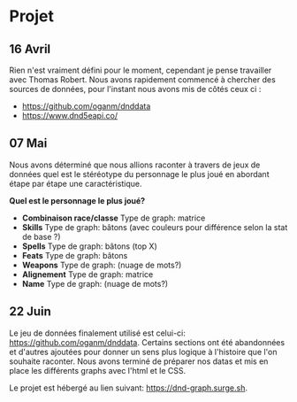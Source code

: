 # Projet

## 16 Avril

Rien n'est vraiment défini pour le moment, cependant je pense travailler avec Thomas Robert.
Nous avons rapidement commencé à chercher des sources de données, pour l'instant nous avons mis de côtés ceux ci :

- https://github.com/oganm/dnddata
- https://www.dnd5eapi.co/



## 07 Mai

Nous avons déterminé que nous allions raconter à travers de jeux de données quel est le stéréotype du personnage le plus joué en abordant étape par étape une caractéristique.

**Quel est le personnage le plus joué?**

- **Combinaison race/classe**
  Type de graph: matrice
- **Skills**
  Type de graph: bâtons (avec couleurs pour différence selon la stat de base ?)
- **Spells**
  Type de graph: bâtons (top X)
- **Feats**
  Type de graph: bâtons
- **Weapons**
  Type de graph: (nuage de mots?)
- **Alignement**
  Type de graph: matrice
- **Name**
  Type de graph: (nuage de mots?)

## 22 Juin

Le jeu de données finalement utilisé est celui-ci: https://github.com/oganm/dnddata.
Certains sections ont été abandonnées et d'autres ajoutées pour donner un sens plus logique à l'histoire que l'on souhaite raconter. Nous avons terminé de préparer nos datas et mis en place les différents graphs avec l'html et le CSS.

Le projet est hébergé au lien suivant: https://dnd-graph.surge.sh.
